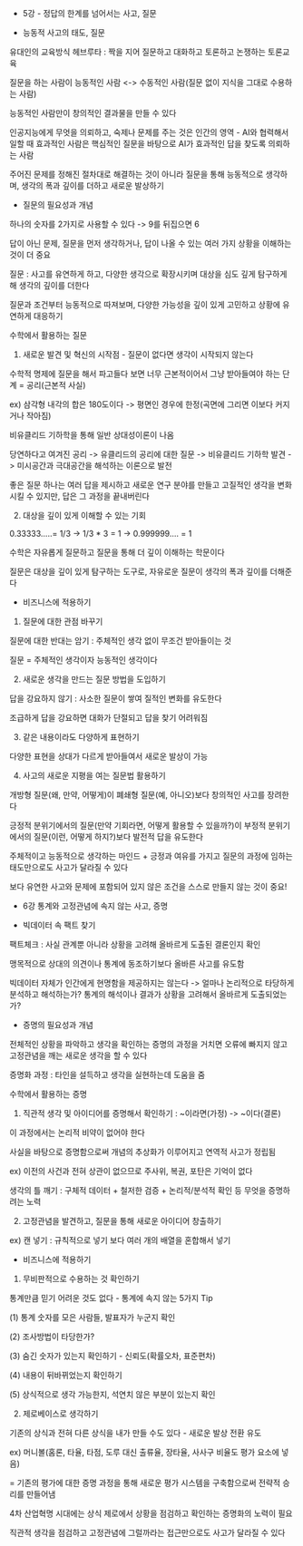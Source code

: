 * 5강 - 정답의 한계를 넘어서는 사고, 질문



* 능동적 사고의 태도, 질문

유대인의 교육방식 헤브루타 :  짝을 지어 질문하고 대화하고 토론하고 논쟁하는 토론교육

질문을 하는 사람이 능동적인 사람 <-> 수동적인 사람(질문 없이 지식을 그대로 수용하는 사람)

능동적인 사람만이 창의적인 결과물을 만들 수 있다



인공지능에게 무엇을 의뢰하고, 숙제나 문제를 주는 것은 인간의 영역 - AI와 협력해서 일할 때 효과적인 사람은 핵심적인 질문을 바탕으로 AI가 효과적인 답을 찾도록 의뢰하는 사람



주어진 문제를 정해진 절차대로 해결하는 것이 아니라 질문을 통해 능동적으로 생각하며, 생각의 폭과 깊이를 더하고 새로운 발상하기



* 질문의 필요성과 개념

하나의 숫자를 2가지로 사용할 수 있다 -> 9를 뒤집으면 6

답이 아닌 문제, 질문을 먼저 생각하거나, 답이 나올 수 있는 여러 가지 상황을 이해하는 것이 더 중요



질문 : 사고를 유연하게 하고, 다양한 생각으로 확장시키며 대상을 심도 깊게 탐구하게 해 생각의 깊이를 더한다

질문과 조건부터 능동적으로 따져보며, 다양한 가능성을 깊이 있게 고민하고 상황에 유연하게 대응하기



수학에서 활용하는 질문

1. 새로운 발견 및 혁신의 시작점 - 질문이 없다면 생각이 시작되지 않는다

수학적 명제에 질문을 해서 파고들다 보면 너무 근본적이어서 그냥 받아들여야 하는 단계 = 공리(근본적 사실)

ex) 삼각형 내각의 합은 180도이다 -> 평면인 경우에 한정(곡면에 그리면 이보다 커지거나 작아짐)

비유클리드 기하학을 통해 일반 상대성이론이 나옴



당연하다고 여겨진 공리 -> 유클리드의 공리에 대한 질문 -> 비유클리드 기하학 발견 -> 미시공간과 극대공간을 해석하는 이론으로 발전

좋은 질문 하나는 여러 답을 제시하고 새로운 연구 분야를 만들고 고질적인 생각을 변화시킬 수 있지만, 답은 그 과정을 끝내버린다



2. 대상을 깊이 있게 이해할 수 있는 기회

0.33333.....= 1/3   -> 1/3 * 3 = 1 -> 0.999999.... = 1



수학은 자유롭게 질문하고 질문을 통해 더 깊이 이해하는 학문이다

질문은 대상을 깊이 있게 탐구하는 도구로, 자유로운 질문이 생각의 폭과 깊이를 더해준다



* 비즈니스에 적용하기

1. 질문에 대한 관점 바꾸기

질문에 대한 반대는 암기 : 주체적인 생각 없이 무조건 받아들이는 것

질문 = 주체적인 생각이자 능동적인 생각이다



2. 새로운 생각을 만드는 질문 방법을 도입하기

답을 강요하지 않기 : 사소한 질문이 쌓여 질적인 변화를 유도한다

조급하게 답을 강요하면 대화가 단절되고 답을 찾기 어려워짐



3. 같은 내용이라도 다양하게 표현하기

다양한 표현을 상대가 다르게 받아들여서 새로운 발상이 가능



4. 사고의 새로운 지평을 여는 질문법 활용하기

개방형 질문(왜, 만약, 어떻게)이 폐쇄형 질문(예, 아니오)보다 창의적인 사고를 장려한다

긍정적 분위기에서의 질문(만약 기회라면, 어떻게 활용할 수 있을까?)이 부정적 분위기에서의 질문(이런, 어떻게 하지?)보다 발전적 답을 유도한다



주체적이고 능동적으로 생각하는 마인드 + 긍정과 여유를 가지고 질문의 과정에 임하는 태도만으로도 사고가 달라질 수 있다



보다 유연한 사고와 문제에 포함되어 있지 않은 조건을 스스로 만들지 않는 것이 중요!



* 6강 통계와 고정관념에 속지 않는 사고, 증명



+ 빅데이터 속 팩트 찾기

팩트체크 : 사실 관계뿐 아니라 상황을 고려해 올바르게 도출된 결론인지 확인

맹목적으로 상대의 의견이나 통계에 동조하기보다 올바른 사고를 유도함



빅데이터 자체가 인간에게 현명함을 제공하지는 않는다 -> 얼마나 논리적으로 타당하게 분석하고 해석하는가? 통계의 해석이나 결과가 상황을 고려해서 올바르게 도출되었는가?



* 증명의 필요성과 개념

전체적인 상황을 파악하고 생각을 확인하는 증명의 과정을 거치면 오류에 빠지지 않고 고정관념을 깨는 새로운 생각을 할 수 있다

증명화 과정 : 타인을 설득하고 생각을 실현하는데 도움을 줌



수학에서 활용하는 증명

1. 직관적 생각 및 아이디어를 증명해서 확인하기 : ~이라면(가정) -> ~이다(결론)

이 과정에서는 논리적 비약이 없어야 한다

사실을 바탕으로 증명함으로써 개념의 추상화가 이루어지고 연역적 사고가 정립됨

ex) 이전의 사건과 전혀 상관이 없으므로 주사위, 복권, 포탄은 기억이 없다



생각의 틀 깨기 : 구체적 데이터 + 철저한 검증 + 논리적/분석적 확인 등 무엇을 증명하려는 노력



2. 고정관념을 발견하고, 질문을 통해 새로운 아이디어 창출하기

ex) 캔 넣기 : 규칙적으로 넣기 보다 여러 개의 배열을 혼합해서 넣기



* 비즈니스에 적용하기

1. 무비판적으로 수용하는 것 확인하기

통계만큼 믿기 어려운 것도 없다 - 통계에 속지 않는 5가지 Tip

(1) 통계 숫자를 모은 사람들, 발표자가 누군지 확인

(2) 조사방법이 타당한가?

(3) 숨긴 숫자가 있는지 확인하기 - 신뢰도(확률오차, 표준편차)

(4) 내용이 뒤바뀌었는지 확인하기

(5) 상식적으로 생각 가능한지, 석연치 않은 부분이 있는지 확인



2. 제로베이스로 생각하기

기존의 상식과 전혀 다른 상식을 내가 만들 수도 있다 - 새로운 발상 전환 유도

ex) 머니볼(홈론, 타율, 타점, 도루 대신 출류율, 장타율, 사사구 비율도 평가 요소에 넣음)

= 기존의 평가에 대한 증명 과정을 통해 새로운 평가 시스템을 구축함으로써 전략적 승리를 만들어냄



4차 산업혁명 시대에는 상식 제로에서 상황을 점검하고 확인하는 증명화의 노력이 필요

직관적 생각을 점검하고 고정관념에 그럴까라는 접근만으로도 사고가 달라질 수 있다